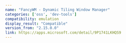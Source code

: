 ```yaml
---
name: "FancyWM - Dynamic Tiling Window Manager"
categories: ['oss', 'dev-tools']
compatibility: emulation
display_result: "Compatible"
version_from: "2.15.0.0"
link: https://apps.microsoft.com/detail/9P1741LKHQS9
---
```

